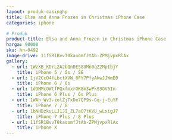 ```yaml
---
layout: produk-casinghp
title: Elsa and Anna Frozen in Christmas iPhone Case
categories: iphone

# Produk
product-title: Elsa and Anna Frozen in Christmas iPhone Case
harga: 90000
sku: hn-0492
image-drive: 11fSR1BvvT0kaoomfJtAb-ZPMjvpxRlAx
gallery:
  - url: 1WzXB_KDrL2A2bQnDES8UMn0qZ2MpIbjY
    title: iPhone 5 / 5s / SE
  - url: 1jV2CcO4fLbctXVW_8FY7PfyAkwJJWmE0
    title: iPhone 6 / 6s
  - url: 1d9MMcOWtfPQxfmxrOK8m3wPkS3OV5In-
    title: iPhone 6 Plus / 6s Plus
  - url: 1WAh_Wv3-zolZjTxDe7QP9s-Gq-j-EuYF
    title: iPhone 7 / 8
  - url: 1bNHDzkuLLJ1JI_ZL7aO7tKVU_wLxigJ7
    title: iPhone 7 Plus / 8 Plus
  - url: 11fSR1BvvT0kaoomfJtAb-ZPMjvpxRlAx
    title: iPhone X
---
```

